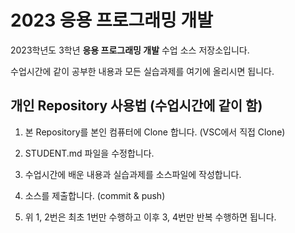 # 2023 응용 프로그래밍 개발

2023학년도 3학년 <b>응용 프로그래밍 개발</b> 수업 소스 저장소입니다.

수업시간에 같이 공부한 내용과 모든 실습과제를 여기에 올리시면 됩니다.


## 개인 Repository 사용법 (수업시간에 같이 함)

1. 본 Repository를 본인 컴퓨터에 Clone 합니다. (VSC에서 직접 Clone)

2. STUDENT.md 파일을 수정합니다.

3. 수업시간에 배운 내용과 실습과제를 소스파일에 작성합니다.

4. 소스를 제출합니다. (commit & push)

5. 위 1, 2번은 최초 1번만 수행하고 이후 3, 4번만 반복 수행하면 됩니다.
